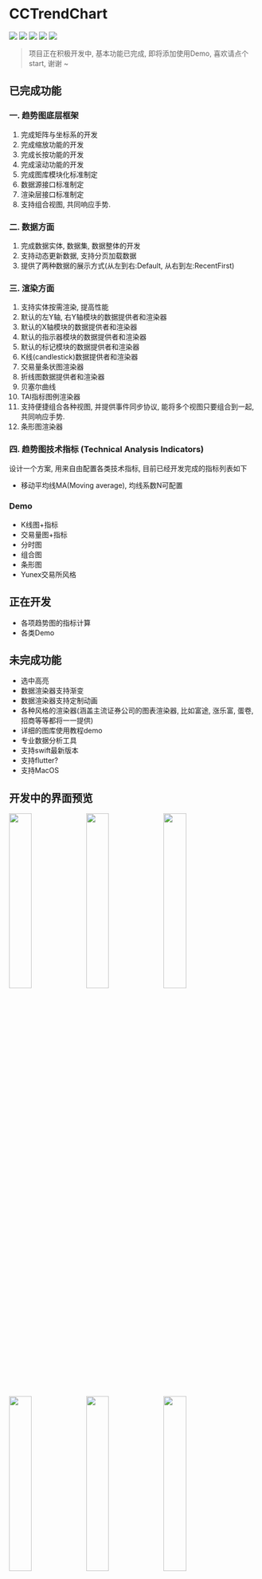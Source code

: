 # CCTrendChart 

![](https://img.shields.io/github/license/cocos543/CCTrendCharts)
![](https://img.shields.io/cocoapods/p/CCTrendCharts)
![](https://img.shields.io/github/last-commit/cocos543/CCTrendCharts)
![](https://img.shields.io/github/commit-activity/w/cocos543/CCTrendCharts)
![](https://img.shields.io/github/languages/code-size/cocos543/CCTrendCharts)

> 项目正在积极开发中, 基本功能已完成, 即将添加使用Demo, 喜欢请点个start, 谢谢 ~

## 已完成功能

### 一. 趋势图底层框架

1. 完成矩阵与坐标系的开发
2. 完成缩放功能的开发
3. 完成长按功能的开发
4. 完成滚动功能的开发
5. 完成图库模块化标准制定
6. 数据源接口标准制定
7. 渲染层接口标准制定
8. 支持组合视图, 共同响应手势.


###  二. 数据方面

1. 完成数据实体, 数据集, 数据整体的开发
2. 支持动态更新数据, 支持分页加载数据
3. 提供了两种数据的展示方式(从左到右:Default, 从右到左:RecentFirst)

###  三. 渲染方面

1. 支持实体按需渲染, 提高性能 
2. 默认的左Y轴, 右Y轴模块的数据提供者和渲染器
3. 默认的X轴模块的数据提供者和渲染器
4. 默认的指示器模块的数据提供者和渲染器
5. 默认的标记模块的数据提供者和渲染器
6. K线(candlestick)数据提供者和渲染器
7. 交易量条状图渲染器
8. 折线图数据提供者和渲染器
9. 贝塞尔曲线
10. TAI指标图例渲染器
11. 支持便捷组合各种视图, 并提供事件同步协议, 能将多个视图只要组合到一起, 共同响应手势.
12. 条形图渲染器

###  四. 趋势图技术指标 (Technical Analysis Indicators)

设计一个方案, 用来自由配置各类技术指标, 目前已经开发完成的指标列表如下

* 移动平均线MA(Moving average), 均线系数N可配置

### Demo

* K线图+指标
* 交易量图+指标
* 分时图
* 组合图
* 条形图
* Yunex交易所风格

## 正在开发
 
* 各项趋势图的指标计算
* 各类Demo

## 未完成功能

* 选中高亮
* 数据渲染器支持渐变
* 数据渲染器支持定制动画
* 各种风格的渲染器(涵盖主流证券公司的图表渲染器, 比如富途, 涨乐富, 蛋卷, 招商等等都将一一提供)
* 详细的图库使用教程demo
* 专业数据分析工具
* 支持swift最新版本
* 支持flutter?
* 支持MacOS
 
## 开发中的界面预览

<div>
<img src="https://raw.githubusercontent.com/cocos543/CCTrendCharts/dev/screenshot002.jpg"  width="30%"/>
<img src="https://raw.githubusercontent.com/cocos543/CCTrendCharts/dev/screenshot003.jpg"  width="30%"/>
<img src="https://raw.githubusercontent.com/cocos543/CCTrendCharts/dev/screenshot004.jpg"  width="30%"/>
<img src="https://raw.githubusercontent.com/cocos543/CCTrendCharts/dev/screenshot005.jpg"  width="30%"/>
<img src="https://raw.githubusercontent.com/cocos543/CCTrendCharts/dev/screenshot006.jpg"  width="30%"/>
<img src="https://raw.githubusercontent.com/cocos543/CCTrendCharts/dev/screenshot007.jpg"  width="30%"/>
</div>


滚动缩放画面稳定在60 FPS左右
<div>
<img src="https://raw.githubusercontent.com/cocos543/CCTrendCharts/dev/gpu_state.jpg" width="50%"/>
</div>
